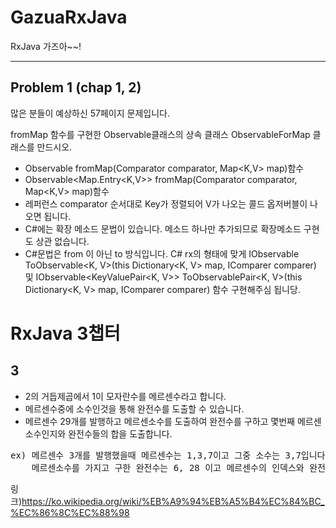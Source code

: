 # GazuaRxJava
RxJava 가즈아~~!

---
## Problem 1 (chap 1, 2)

많은 분들이 예상하신 57페이지 문제입니다.

fromMap 함수를 구현한 Observable클래스의 상속 클래스 ObservableForMap 클래스를 만드시오.

- Observable<V> fromMap(Comparator<K> comparator, Map<K,V> map)함수
- Observable<Map.Entry<K,V>> fromMap(Comparator<K> comparator, Map<K,V> map)함수
- 레퍼런스 comparator 순서대로 Key가 정렬되어 V가 나오는 콜드 옵저버블이 나오면 됩니다.
- C#에는 확장 메소드 문법이 있습니다. 메소드 하나만 추가되므로 확장메소드 구현도 상관 없습니다.
- C#문법은 from 이 아닌 to 방식입니다. C# rx의 형태에 맞게 IObservable<V> ToObservable<K, V>(this Dictionary<K, V> map, IComparer<K> comparer) 및 
IObservable<KeyValuePair<K, V>> ToObservablePair<K, V>(this Dictionary<K, V> map, IComparer<K> comparer) 함수 구현해주심 됩니당.

# RxJava 3챕터 #
## 3 ##
- 2의 거듭제곱에서 1이 모자란수를 메르센수라고 합니다.
- 메르센수중에 소수인것을 통해 완전수를 도출할 수 있습니다. 
- 메르센수 29개를 발행하고 메르센소수를 도출하여 완전수를 구하고 몇번째 메르센소수인지와 완전수들의 합을 도출합니다.
<pre>
ex) 메르센수 3개를 발행했을때 메르센수는 1,3,7이고 그중 소수는 3,7입니다.
    메르센소수를 가지고 구한 완전수는 6, 28 이고 메르센수의 인덱스와 완전수의 합은 2+3+6+28 = 39입니다.
</pre>
링크)https://ko.wikipedia.org/wiki/%EB%A9%94%EB%A5%B4%EC%84%BC_%EC%86%8C%EC%88%98
